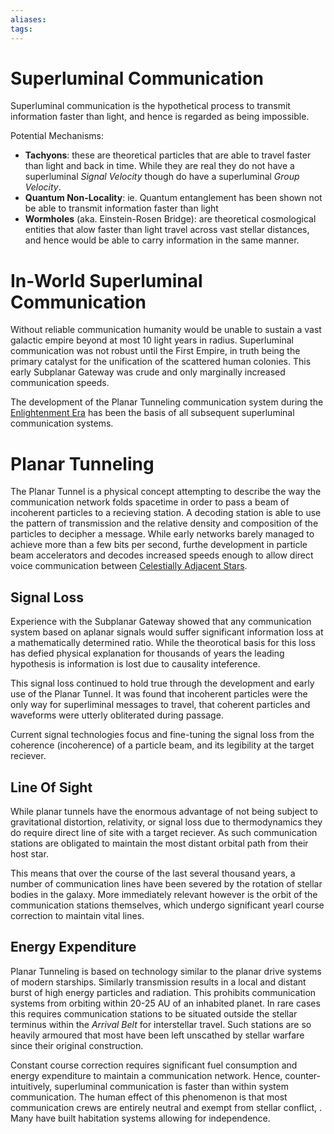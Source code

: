 ```yaml
---
aliases:
tags:
---
```


# Superluminal Communication

Superluminal communication is the hypothetical process to transmit information faster than light, and hence is regarded as being impossible.

Potential Mechanisms:

- **Tachyons**: these are theoretical particles that are able to travel faster than light and back in time.
While they are real they do not have a superluminal *Signal Velocity* though do have a superluminal *Group Velocity*.
- **Quantum Non-Locality**: ie. Quantum entanglement has been shown not be able to transmit information faster than light
- **Wormholes** (aka. Einstein-Rosen Bridge): are theoretical cosmological entities that alow faster than light travel across vast stellar distances, and hence would be able to carry information in the same manner.

# In-World Superluminal Communication

Without reliable communication humanity would be unable to sustain a vast galactic empire beyond at most 10 light years in radius.
Superluminal communication was not robust until the First Empire, in truth being the primary catalyst for the unification of the scattered human colonies.
This early Subplanar Gateway was crude and only marginally increased communication speeds.

The development of the Planar Tunneling communication system during the [Enlightenment Era](../../Empire%20in%20Snapshots/enlightenment-era.md) has been the basis of all subsequent superluminal communication systems.

# Planar Tunneling

The Planar Tunnel is a physical concept attempting to describe the way the communication network folds spacetime in order to pass a beam of incoherent particles to a recieving station.
A decoding station is able to use the pattern of transmission and the relative density and composition of the particles to decipher a message.
While early networks barely managed to achieve more than a few bits per second, furthe development in particle beam accelerators and decodes increased speeds enough to allow direct voice communication between [Celestially Adjacent Stars](../../Concepts/Glossary/celestial-adjacence.md).

## Signal Loss

Experience with the Subplanar Gateway showed that any communication system based on aplanar signals would suffer significant information loss at a mathematically determined ratio.
While the theorotical basis for this loss has defied physical explanation for thousands of years the leading hypothesis is information is lost due to causality inteference.

This signal loss continued to hold true through the development and early use of the Planar Tunnel.
It was found that incoherent particles were the only way for superliminal messages to travel, that coherent particles and waveforms were utterly obliterated during passage.

Current signal technologies focus and fine-tuning the signal loss from the coherence (incoherence) of a particle beam, and its legibility at the target reciever.

## Line Of Sight

While planar tunnels have the enormous advantage of not being subject to gravitational distortion, relativity, or signal loss due to thermodynamics they do require direct line of site with a target reciever.
As such communication stations are obligated to maintain the most distant orbital path from their host star.

This means that over the course of the last several thousand years, a number of communication lines have been severed by the rotation of stellar bodies in the galaxy.
More immediately relevant however is the orbit of the communication stations themselves, which undergo significant yearl course correction to maintain vital lines.

## Energy Expenditure

Planar Tunneling is based on technology similar to the planar drive systems of modern starships.
Similarly transmission results in a local and distant burst of high energy particles and radiation.
This prohibits communication systems from orbiting within 20-25 AU of an inhabited planet.
In rare cases this requires communication stations to be situated outside the stellar terminus within the *Arrival Belt* for interstellar travel.
Such stations are so heavily armoured that most have been left unscathed by stellar warfare since their original construction.

Constant course correction requires significant fuel consumption and energy expenditure to maintain a communication network.
Hence, counter-intuitively, superluminal communication is faster than within system communication.
The human effect of this phenomenon is that most communication crews are entirely neutral and exempt from stellar conflict, .
Many have built habitation systems allowing for independence.
